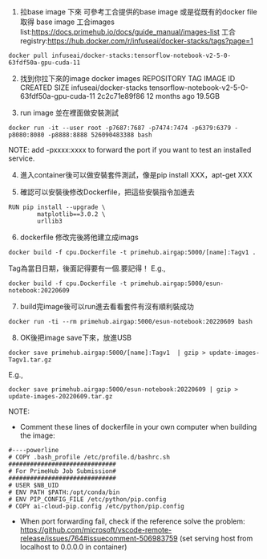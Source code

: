 1. 拉base image 下來
可參考工合提供的base image
或是從既有的docker file 取得 base image
工合images list:https://docs.primehub.io/docs/guide_manual/images-list
工合registry:https://hub.docker.com/r/infuseai/docker-stacks/tags?page=1

```
docker pull infuseai/docker-stacks:tensorflow-notebook-v2-5-0-63fdf50a-gpu-cuda-11
```
2. 找到你拉下來的image
docker images
REPOSITORY                           TAG                                               IMAGE ID       CREATED         SIZE
infuseai/docker-stacks               tensorflow-notebook-v2-5-0-63fdf50a-gpu-cuda-11   2c2c71e89f86   12 months ago   19.5GB

3. run image 並在裡面做安裝測試
```
docker run -it --user root -p7687:7687 -p7474:7474 -p6379:6379 -p8080:8080 -p8888:8888 526090483388 bash
```
NOTE: add -pxxxx:xxxx to forward the port if you want to test an installed service. 

4. 進入container後可以做安裝套件測試，像是pip install XXX，apt-get XXX

5. 確認可以安裝後修改Dockerfile，把這些安裝指令加進去
```
RUN pip install --upgrade \
        matplotlib==3.0.2 \
        urllib3
```
6. dockerfile 修改完後將他建立成imags
```
docker build -f cpu.Dockerfile -t primehub.airgap:5000/[name]:Tagv1 .  
```
Tag為當日日期，後面記得要有一個.要記得！
E.g., 
```
docker build -f cpu.Dockerfile -t primehub.airgap:5000/esun-notebook:20220609
```
7. build完image後可以run進去看看套件有沒有順利裝成功
```
docker run -ti --rm primehub.airgap:5000/esun-notebook:20220609 bash
```
8. OK後把image save下來，放進USB
```
docker save primehub.airgap:5000/[name]:Tagv1  | gzip > update-images-Tagv1.tar.gz   
```
E.g., 
```
docker save primehub.airgap:5000/esun-notebook:20220609 | gzip > update-images-20220609.tar.gz   
```

NOTE:
- Comment these lines of dockerfile in your own computer when building the image: 
```
#----powerline
# COPY .bash_profile /etc/profile.d/bashrc.sh
##############################
# For PrimeHub Job Submission#
##############################
# USER $NB_UID
# ENV PATH $PATH:/opt/conda/bin
# ENV PIP_CONFIG_FILE /etc/python/pip.config
# COPY ai-cloud-pip.config /etc/python/pip.config
```
- When port forwarding fail, check if the reference solve the problem: https://github.com/microsoft/vscode-remote-release/issues/764#issuecomment-506983759 (set serving host from localhost to 0.0.0.0 in container)
